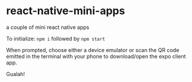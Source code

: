 # react-native-mini-apps
a couple of mini react native apps 

To initialize:
`npm i` followed by
`npm start`

When prompted, choose either a device emulator or scan the QR code emitted in the terminal with your phone to download/open the expo client app.

Gualah!
